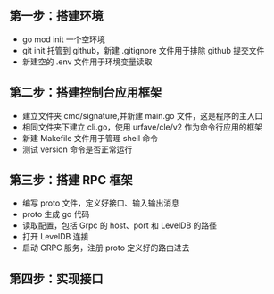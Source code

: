 ## 第一步：搭建环境
- go mod init 一个空环境
- git init 托管到 github，新建 .gitignore 文件用于排除 github 提交文件
- 新建空的 .env 文件用于环境变量读取

## 第二步：搭建控制台应用框架
- 建立文件夹 cmd/signature,并新建 main.go 文件，这是程序的主入口
- 相同文件夹下建立 cli.go，使用 urfave/cle/v2 作为命令行应用的框架
- 新建 Makefile 文件用于管理 shell 命令
- 测试 version 命令是否正常运行

## 第三步：搭建 RPC 框架
- 编写 proto 文件，定义好接口、输入输出消息
- proto 生成 go 代码
- 读取配置，包括 Grpc 的 host、port 和 LevelDB 的路径
- 打开 LevelDB 连接
- 启动 GRPC 服务，注册 proto 定义好的路由进去

## 第四步：实现接口

